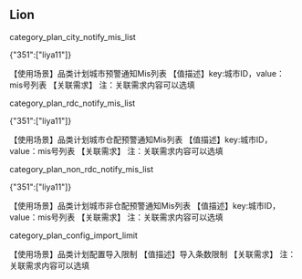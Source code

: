 ## Lion

category_plan_city_notify_mis_list

{"351":["liya11"]}

【使用场景】品类计划城市预警通知Mis列表
【值描述】key:城市ID，value：mis号列表
【关联需求】
 注：关联需求内容可以选填


category_plan_rdc_notify_mis_list

{"351":["liya11"]}

【使用场景】品类计划城市仓配预警通知Mis列表
【值描述】key:城市ID，value：mis号列表
【关联需求】
 注：关联需求内容可以选填

category_plan_non_rdc_notify_mis_list

{"351":["liya11"]}


【使用场景】品类计划城市非仓配预警通知Mis列表
【值描述】key:城市ID，value：mis号列表
【关联需求】
 注：关联需求内容可以选填

category_plan_config_import_limit

【使用场景】品类计划配置导入限制
【值描述】导入条数限制
【关联需求】
 注：关联需求内容可以选填





